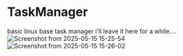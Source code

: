 # TaskManager

basic linux base task manager
i'll leave it here for a while....
![Screenshot from 2025-05-15 15-25-54](https://github.com/user-attachments/assets/7779c81a-83d4-436d-a22d-52289bd2e8a4)
![Screenshot from 2025-05-15 15-26-02](https://github.com/user-attachments/assets/f2df093d-c9d7-4b96-865a-ea20fb646fbe)
